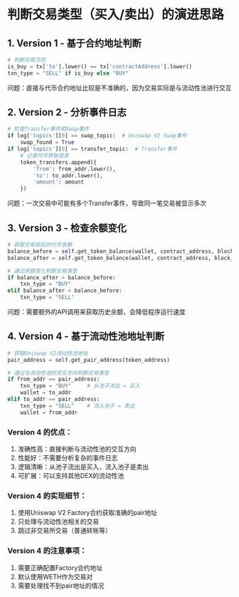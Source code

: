 # 判断交易类型（买入/卖出）的演进思路

## 1. Version 1 - 基于合约地址判断
```python
# 判断交易方向
is_buy = tx['to'].lower() == tx['contractAddress'].lower()
txn_type = "SELL" if is_buy else "BUY"
```
问题：直接与代币合约地址比较是不准确的，因为交易实际是与流动性池进行交互

## 2. Version 2 - 分析事件日志
```python
# 检查Transfer事件和Swap事件
if log['topics'][0] == swap_topic:  # Uniswap V2 Swap事件
    swap_found = True
if log['topics'][0] == transfer_topic:  # Transfer事件
    # 记录代币转账信息
    token_transfers.append({
        'from': from_addr.lower(),
        'to': to_addr.lower(),
        'amount': amount
    })
```
问题：一次交易中可能有多个Transfer事件，导致同一笔交易被显示多次

## 3. Version 3 - 检查余额变化
```python
# 获取交易前后的代币余额
balance_before = self.get_token_balance(wallet, contract_address, block_number - 1)
balance_after = self.get_token_balance(wallet, contract_address, block_number)

# 通过余额变化判断交易类型
if balance_after > balance_before:
    txn_type = "BUY"
elif balance_after < balance_before:
    txn_type = "SELL"
```
问题：需要额外的API调用来获取历史余额，会降低程序运行速度

## 4. Version 4 - 基于流动性池地址判断
```python
# 获取Uniswap V2流动性池地址
pair_address = self.get_pair_address(token_address)

# 通过与流动性池的交互方向判断交易类型
if from_addr == pair_address:
    txn_type = "BUY"     # 从池子流出 = 买入
    wallet = to_addr
elif to_addr == pair_address:
    txn_type = "SELL"    # 流入池子 = 卖出
    wallet = from_addr
```

### Version 4 的优点：
1. 准确性高：直接判断与流动性池的交互方向
2. 性能好：不需要分析复杂的事件日志
3. 逻辑清晰：从池子流出是买入，流入池子是卖出
4. 可扩展：可以支持其他DEX的流动性池

### Version 4 的实现细节：
1. 使用Uniswap V2 Factory合约获取准确的pair地址
2. 只处理与流动性池相关的交易
3. 跳过非交易所交易（普通转账等）

### Version 4 的注意事项：
1. 需要正确配置Factory合约地址
2. 默认使用WETH作为交易对
3. 需要处理找不到pair地址的情况


        
